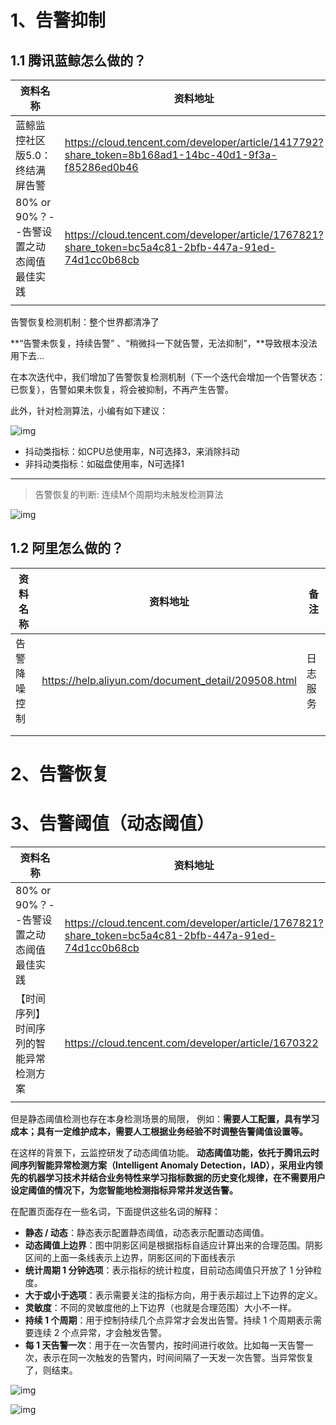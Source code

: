 # 1、告警抑制

## 1.1 腾讯蓝鲸怎么做的？

| 资料名称                                 | 资料地址                                                     | 备注 |
| ---------------------------------------- | ------------------------------------------------------------ | ---- |
| 蓝鲸监控社区版5.0：终结满屏告警          | https://cloud.tencent.com/developer/article/1417792?share_token=8b168ad1-14bc-40d1-9f3a-f85286ed0b46 |      |
| 80% or 90%？--告警设置之动态阈值最佳实践 | https://cloud.tencent.com/developer/article/1767821?share_token=bc5a4c81-2bfb-447a-91ed-74d1cc0b68cb |      |
|                                          |                                                              |      |

告警恢复检测机制：整个世界都清净了

**“告警未恢复，持续告警” 、“稍微抖一下就告警，无法抑制”，**导致根本没法用下去...

在本次迭代中，我们增加了告警恢复检测机制（下一个迭代会增加一个告警状态：已恢复），告警如果未恢复，将会被抑制，不再产生告警。

此外，针对检测算法，小编有如下建议： 

![img](https://ask.qcloudimg.com/http-save/yehe-1735916/8z6fdq05ex.jpeg?imageView2/2/w/1620)

- 抖动类指标：如CPU总使用率，N可选择3，来消除抖动
- 非抖动类指标：如磁盘使用率，N可选择1

------

> 告警恢复的判断: 连续M个周期均未触发检测算法

![img](https://ask.qcloudimg.com/http-save/yehe-1735916/07op4unv6t.png?imageView2/2/w/1620)



## 1.2 阿里怎么做的？

 

| 资料名称     | 资料地址                                            | 备注     |
| ------------ | --------------------------------------------------- | -------- |
| 告警降噪控制 | https://help.aliyun.com/document_detail/209508.html | 日志服务 |
|              |                                                     |          |
|              |                                                     |          |



# 2、告警恢复





# 3、告警阈值（动态阈值）

| 资料名称                                 | 资料地址                                                     | 备注 |
| ---------------------------------------- | ------------------------------------------------------------ | ---- |
| 80% or 90%？--告警设置之动态阈值最佳实践 | https://cloud.tencent.com/developer/article/1767821?share_token=bc5a4c81-2bfb-447a-91ed-74d1cc0b68cb |      |
| 【时间序列】时间序列的智能异常检测方案   | https://cloud.tencent.com/developer/article/1670322          |      |
|                                          |                                                              |      |



但是静态阈值检测也存在本身检测场景的局限， 例如：**需要人工配置，具有学习成本；具有一定维护成本，需要人工根据业务经验不时调整告警阈值设置等。**

在这样的背景下，云监控研发了动态阈值功能。 **动态阈值功能，依托于腾讯云时间序列智能异常检测方案（Intelligent Anomaly Detection，IAD），采用业内领先的机器学习技术并结合业务特性来学习指标数据的历史变化规律，在不需要用户设定阈值的情况下，为您智能地检测指标异常并发送告警。**

在配置页面存在一些名词，下面提供这些名词的解释：

- **静态 / 动态**：静态表示配置静态阈值，动态表示配置动态阈值。
- **动态阈值上边界**：图中阴影区间是根据指标自适应计算出来的合理范围。阴影区间的上面一条线表示上边界，阴影区间的下面线表示
- **统计周期 1 分钟选项**：表示指标的统计粒度，目前动态阈值只开放了 1 分钟粒度。
- **大于或小于选项**：表示需要关注的指标方向，用于表示超过上下边界的定义。
- **灵敏度**：不同的灵敏度他的上下边界（也就是合理范围）大小不一样。
- **持续 1 个周期**：用于控制持续几个点异常才会发出告警。持续 1 个周期表示需要连续 2 个点异常，才会触发告警。
- **每 1 天告警一次**：用于在一次告警内，按时间进行收敛。比如每一天告警一次，表示在同一次触发的告警内，时间间隔了一天发一次告警。当异常恢复了，则结束。

![img](https://ask.qcloudimg.com/http-save/6781641/hcqy77n6x2.png)



![img](https://ask.qcloudimg.com/http-save/6781641/hcqy77n6x2.png)